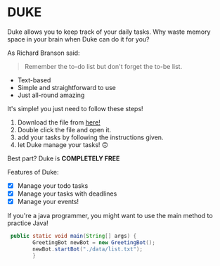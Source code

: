 # DUKE

Duke allows you to keep track of your daily tasks. Why waste memory space in your brain when Duke can do it for you?

As Richard Branson said:

> Remember the to-do list but don't forget the to-be list.

* Text-based
* Simple and straightforward to use
* Just all-round amazing

It's simple! you just need to follow these steps!

1. Download the file from [here!](https://github.com/charltonator/ip/releases/tag/v0.1)
2. Double click the file and open it.
3. add your tasks by following the instructions given.
4. let Duke manage your tasks! 🙃

Best part? Duke is **COMPLETELY FREE**

Features of Duke:

- [x] Manage your todo tasks
- [x] Manage your tasks with deadlines
- [x] Manage your events! 

If you're a java programmer, you might want to use the main method to practice Java!

```java
 public static void main(String[] args) {
        GreetingBot newBot = new GreetingBot();
        newBot.startBot("./data/list.txt");
        }
```
